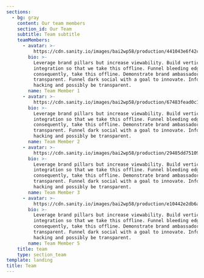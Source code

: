 ```yaml
---
sections:
  - bg: gray
    content: Our team members
    section_id: Our Team
    subtitle: Team subtitle
    teamMembers:
      - avatar: >-
          https://cdn.sanity.io/images/bai2wp58/production/441043e6f42c447f70bde683f378b6d3d873d160-160x160.jpg
        bio: >-
          Leverage brand pillars but increase viewability. Build vertical
          integration so that we take this offline. Funnel bleeding edge to,
          consequently, take this offline. Demonstrate brand ambassadors yet be
          transparent. Funnel dark social with a goal to innovate. Inform growth
          hacking and possibly be transparent.
        name: Team Member 1
      - avatar: >-
          https://cdn.sanity.io/images/bai2wp58/production/67483fead0c13404c965b135e939d544b87295a4-160x160.jpg
        bio: >-
          Leverage brand pillars but increase viewability. Build vertical
          integration so that we take this offline. Funnel bleeding edge to,
          consequently, take this offline. Demonstrate brand ambassadors yet be
          transparent. Funnel dark social with a goal to innovate. Inform growth
          hacking and possibly be transparent.
        name: Team Member 2
      - avatar: >-
          https://cdn.sanity.io/images/bai2wp58/production/29485dd75109c7eb9600222e44f4c5df4fd121e0-160x160.jpg
        bio: >-
          Leverage brand pillars but increase viewability. Build vertical
          integration so that we take this offline. Funnel bleeding edge to,
          consequently, take this offline. Demonstrate brand ambassadors yet be
          transparent. Funnel dark social with a goal to innovate. Inform growth
          hacking and possibly be transparent.
        name: Team Member 3
      - avatar: >-
          https://cdn.sanity.io/images/bai2wp58/production/e10442e2db6add9dffd4c600a87660df19ccdc85-1100x733.jpg
        bio: >-
          Leverage brand pillars but increase viewability. Build vertical
          integration so that we take this offline. Funnel bleeding edge to,
          consequently, take this offline. Demonstrate brand ambassadors yet be
          transparent. Funnel dark social with a goal to innovate. Inform growth
          hacking and possibly be transparent.
        name: Team Member 5
    title: team
    type: section_team
template: landing
title: Team
---
```

